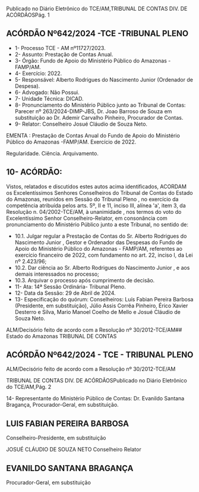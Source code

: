 Publicado  no  Diário  Eletrônico do TCE/AM,TRIBUNAL DE CONTAS DIV. DE ACÓRDÃOSPág. 1

## ACÓRDÃO Nº642/2024 -TCE -TRIBUNAL PLENO

- 1- Processo TCE - AM nº11727/2023.
- 2- Assunto: Prestação de Contas Anual.
- 3- Órgão: Fundo de Apoio do Ministério Público do Amazonas - FAMP/AM.
- 4- Exercício: 2022.
- 5- Responsável: Alberto Rodrigues do Nascimento Junior (Ordenador de Despesa).
- 6- Advogado: Não Possui.
- 7- Unidade Técnica: DICAD.
- 8- Pronunciamento  do  Ministério  Público  junto  ao  Tribunal  de  Contas: Parecer  nº 263/2024-DIMP-JBS,  Dr.  Joao  Barroso  de  Souza  em  substituição  ao  Dr.  Ademir Carvalho Pinheiro, Procurador de Contas.
- 9- Relator: Conselheiro Josué Cláudio de Souza Neto.

EMENTA : Prestação de Contas Anual do Fundo de Apoio do Ministério Público do Amazonas -FAMP/AM. Exercício de 2022.

Regularidade. Ciência. Arquivamento.

## 10-  ACÓRDÃO:

Vistos, relatados e discutidos estes autos acima identificados, ACORDAM os Excelentíssimos Senhores Conselheiros do Tribunal de Contas do Estado do Amazonas, reunidos em Sessão do Tribunal Pleno , no exercício da competência atribuída pelos arts. 5º, II e 11, inciso III, alínea 'a', item 3, da Resolução n. 04/2002-TCE/AM, à unanimidade , nos termos do voto do Excelentíssimo Senhor Conselheiro-Relator, em consonância com pronunciamento do Ministério Público junto a este Tribunal, no sentido de:

- 10.1. Julgar regular a  Prestação  de  Contas  do Sr.  Alberto  Rodrigues do Nascimento Junior ,  Gestor e Ordenador das Despesas do Fundo de Apoio  do  Ministério  Público  do  Amazonas  -  FAMP/AM,  referentes  ao exercício financeiro de 2022, com fundamento no art. 22, inciso I, da Lei nº 2.423/96;
- 10.2. Dar ciência ao Sr. Alberto Rodrigues do Nascimento Junior , e aos demais interessados no processo;
- 10.3. Arquivar o processo após cumprimento de decisão.
- 11-  Ata: 14ª Sessão Ordinária- Tribunal Pleno.
- 12-  Data da Sessão: 29 de Abril de 2024.
- 13-  Especificação do quórum: Conselheiros: Luís Fabian Pereira Barbosa (Presidente, em  substituição),  Júlio  Assis  Corrêa  Pinheiro,  Érico  Xavier  Desterro  e  Silva,  Mario Manoel Coelho de Mello e Josué Cláudio de Souza Neto.

ALM/Decisório feito de acordo com a Resolução nº 30/2012-TCE/AM## Estado do Amazonas TRIBUNAL DE CONTAS

## ACÓRDÃO Nº642/2024 - TCE - TRIBUNAL PLENO

ALM/Decisório feito de acordo com a Resolução nº 30/2012-TCE/AM

TRIBUNAL DE CONTAS DIV. DE ACÓRDÃOSPublicado  no  Diário  Eletrônico do TCE/AM,Pág. 2

14-  Representante do Ministério Público de Contas: Dr. Evanildo Santana Bragança, Procurador-Geral, em substituição.

## LUIS FABIAN PEREIRA BARBOSA

Conselheiro-Presidente, em substituição

JOSUÉ CLÁUDIO DE SOUZA NETO Conselheiro Relator

## EVANILDO SANTANA BRAGANÇA

Procurador-Geral, em substituição